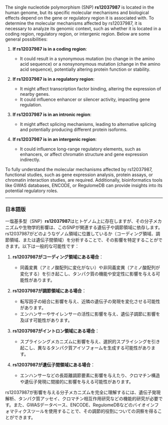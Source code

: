 The single nucleotide polymorphism (SNP) **rs12037987** is located in the human genome, but its specific molecular mechanisms and biological effects depend on the gene or regulatory region it is associated with. To determine the molecular mechanisms affected by rs12037987, it is necessary to analyze its genomic context, such as whether it is located in a coding region, regulatory region, or intergenic region. Below are some general possibilities:

1. **If rs12037987 is in a coding region**:
   - It could result in a synonymous mutation (no change in the amino acid sequence) or a nonsynonymous mutation (change in the amino acid sequence), potentially altering protein function or stability.

2. **If rs12037987 is in a regulatory region**:
   - It might affect transcription factor binding, altering the expression of nearby genes.
   - It could influence enhancer or silencer activity, impacting gene regulation.

3. **If rs12037987 is in an intronic region**:
   - It might affect splicing mechanisms, leading to alternative splicing and potentially producing different protein isoforms.

4. **If rs12037987 is in an intergenic region**:
   - It could influence long-range regulatory elements, such as enhancers, or affect chromatin structure and gene expression indirectly.

To fully understand the molecular mechanisms affected by rs12037987, functional studies, such as gene expression analysis, protein assays, or chromatin interaction studies, are required. Additionally, bioinformatics tools like GWAS databases, ENCODE, or RegulomeDB can provide insights into its potential regulatory roles.

---

### 日本語版

一塩基多型（SNP）**rs12037987**はヒトゲノム上に存在しますが、その分子メカニズムや生物学的影響は、このSNPが関連する遺伝子や調節領域に依存します。rs12037987がどのようなゲノム領域に位置しているか（コーディング領域、調節領域、または遺伝子間領域）を分析することで、その影響を特定することができます。以下は一般的な可能性です：

1. **rs12037987がコーディング領域にある場合**：
   - 同義変異（アミノ酸配列に変化がない）や非同義変異（アミノ酸配列が変化する）を引き起こし、タンパク質の機能や安定性に影響を与える可能性があります。

2. **rs12037987が調節領域にある場合**：
   - 転写因子の結合に影響を与え、近隣の遺伝子の発現を変化させる可能性があります。
   - エンハンサーやサイレンサーの活性に影響を与え、遺伝子調節に影響を及ぼす可能性があります。

3. **rs12037987がイントロン領域にある場合**：
   - スプライシングメカニズムに影響を与え、選択的スプライシングを引き起こし、異なるタンパク質アイソフォームを生成する可能性があります。

4. **rs12037987が遺伝子間領域にある場合**：
   - エンハンサーなどの長距離調節要素に影響を与えたり、クロマチン構造や遺伝子発現に間接的に影響を与える可能性があります。

rs12037987が影響を与える分子メカニズムを完全に理解するには、遺伝子発現解析、タンパク質アッセイ、クロマチン相互作用研究などの機能的研究が必要です。また、GWASデータベース、ENCODE、RegulomeDBなどのバイオインフォマティクスツールを使用することで、その調節的役割についての洞察を得ることができます。